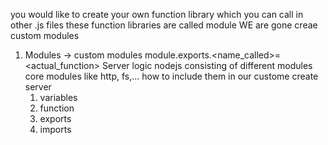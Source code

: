 you would like to create your own function library 
which you can call in other .js files 
these function libraries are called module 
WE are gone creae custom modules

1. Modules -> custom modules 
 module.exports.<name_called>=<actual_function>
Server logic
nodejs
    consisting of different modules 
    core modules like http, fs,...
    how to include them in our custome create server 
    1. variables
    2. function
    3. exports
    4. imports 
    